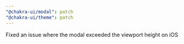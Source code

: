 ```yaml
---
"@chakra-ui/modal": patch
"@chakra-ui/theme": patch
---
```


Fixed an issue where the modal exceeded the viewport height on iOS
